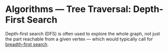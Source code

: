 # Algorithms — Tree Traversal: Depth-First Search
Depth-first search (DFS) is often used to explore the whole graph, not just the part reachable from a given vertex
— which would typically call for [breadth-first search](./tree-bfs.md).
